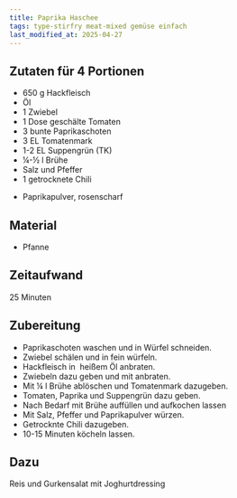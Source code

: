 ```yaml
---
title: Paprika Haschee
tags: type-stirfry meat-mixed gemüse einfach
last_modified_at: 2025-04-27
---
```

## Zutaten für 4 Portionen  
* 650 g Hackfleisch
* Öl
* 1 Zwiebel
* 1 Dose geschälte Tomaten
* 3 bunte Paprikaschoten
* 3 EL Tomatenmark
* 1-2 EL Suppengrün (TK)
* ¼-½ l Brühe
* Salz und Pfeffer
* 1 getrocknete Chili
+ Paprikapulver, rosenscharf

## Material
* Pfanne

## Zeitaufwand
25 Minuten  
  
## Zubereitung
* Paprikaschoten waschen und in Würfel schneiden.
* Zwiebel schälen und in fein würfeln.
* Hackfleisch in  heißem Öl anbraten.
* Zwiebeln dazu geben und mit anbraten.
* Mit ¼ l Brühe ablöschen und Tomatenmark dazugeben.
* Tomaten, Paprika und Suppengrün dazu geben.
* Nach Bedarf mit Brühe auffüllen und aufkochen lassen
* Mit Salz, Pfeffer und Paprikapulver würzen.
* Getrocknte Chili dazugeben.
* 10-15 Minuten köcheln lassen.

## Dazu
Reis und Gurkensalat mit Joghurtdressing